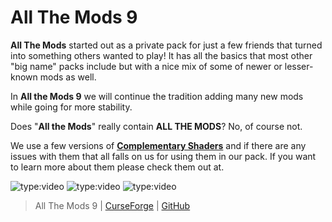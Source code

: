 # All The Mods 9

**All The Mods** started out as a private pack for just a few friends that turned into something others wanted to play! It has all the basics that most other "big name" packs include but with a nice mix of some of newer or lesser-known mods as well. 

In **All the Mods 9** we will continue the tradition adding many new mods while going for more stability.

Does "**All the Mods**" really contain **ALL THE MODS**? No, of course not.

We use a few versions of **[Complementary Shaders](https://www.complementary.dev)** and if there are any issues with them that all falls on us for using them in our pack. If you want to learn more about them please check them out at.

![type:video](https://youtube.com/embed/uGO90Cg7M2k)
![type:video](https://youtube.com/embed/S4zy6qQWq8U)
![type:video](https://youtube.com/embed/pugmsBEagBk)

> All The Mods 9 | [CurseForge](https://legacy.curseforge.com/minecraft/modpacks/all-the-mods-9) | [GitHub](https://github.com/AllTheMods/ATM-9)